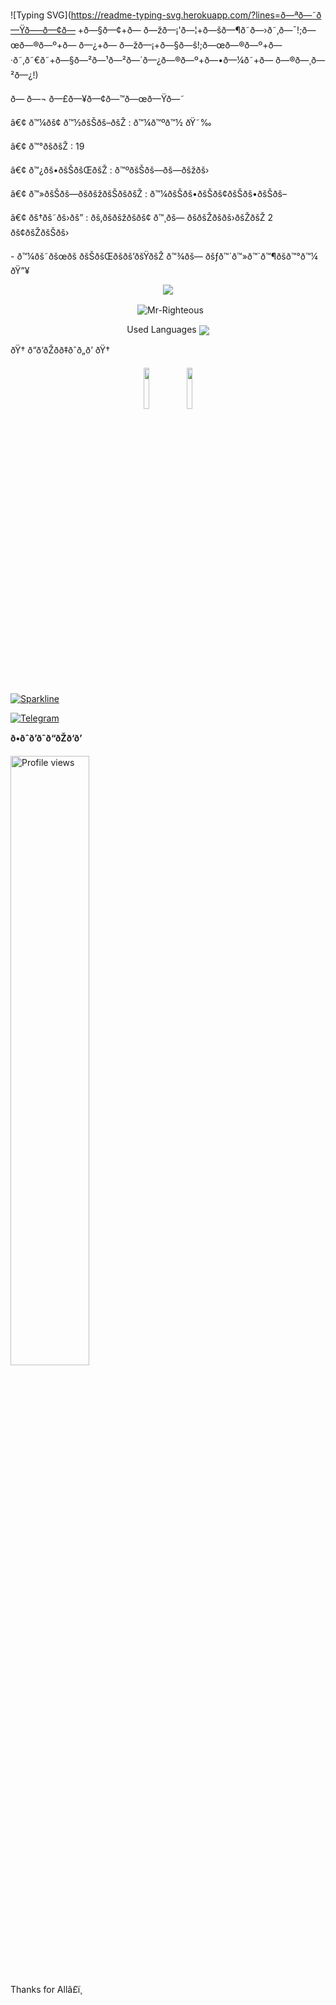 ![Typing SVG](https://readme-typing-svg.herokuapp.com/?lines=ð—ªð—˜ð—Ÿð—–ð—¢ð— +ð—§ð—¢+ð— ð—žð—¡'ð—¦+ð—šð—¶ð˜ð—›ð˜‚ð—¯!;ð—œð—®ð—º+ð— ð—¿+ð— ð—žð—¡+ð—§ð—š!;ð—œð—®ð—º+ð—·ð˜‚ð˜€ð˜+ð—§ð—²ð—¹ð—²ð—´ð—¿ð—®ð—º+ð—•ð—¼ð˜+ð— ð—®ð—¸ð—²ð—¿!)</p>
<p align="center">



<p align="left">
ð— ð—¬ ð—£ð—¥ð—¢ð—™ð—œð—Ÿð—˜
<p align="left">
â€¢ ð™¼ðš¢ ð™½ðšŠðš–ðšŽ : ð™¼ð™ºð™½ ðŸ˜‰
<p align="left">
â€¢ ð™°ðšðšŽ : 19
<p align="left">
â€¢ ð™¿ðš•ðšŠðšŒðšŽ : ð™ºðšŠðš—ðš—ðšžðš›
<p align="left">
â€¢ ð™»ðšŠðš—ðšðšžðšŠðšðšŽ : ð™¼ðšŠðš•ðšŠðš¢ðšŠðš•ðšŠðš–
<p align="left">
â€¢ ðš†ðš˜ðš›ðš” : ðš‚ðšðšžðšðš¢ ð™¸ðš— ðšðšŽðšðš›ðšŽðšŽ 2 ðš¢ðšŽðšŠðš›
<p align="left">
- ð™¼ðš˜ðšœðš ðšŠðšŒðšðš’ðšŸðšŽ ð™¾ðš— ðšƒð™´ð™»ð™´ð™¶ðšð™°ð™¼ ðŸ”¥


<p align="center">
<img src="https://github-stats-alpha.vercel.app/api/?username=Mr-Righteous&cc=000&tc=00ff00&ic=fff000&bc=fff" align="center">
</p>

<p align="center">&nbsp;
  <img align="center" src="https://github-readme-stats.vercel.app/api?username=Mr-Righteous&&show_icons=true&theme=midnight-purple" alt="Mr-Righteous"/></p>        
 
<p align="center">
Used Languages 
<img src="https://github-readme-stats.vercel.app/api/top-langs/?username=Mr-Righteous&layout=compact&theme=tokyonight" align="center">


ðŸ† ð“ð‘ðŽðð‡ðˆð„ð’ ðŸ†
 
<p align="center">
<img width="13%" src="https://telegra.ph/file/b490b39f93ec158ddf21f.png" />
<img width="13%" src="https://telegra.ph/file/72882469165faec6d2e03.jpg" />
</p>


[![Sparkline](https://stars.medv.io/EvamariaTG/EvaMaria.svg)](https://stars.medv.io/EvamariaTG/EvaMaria)

<a href="https://t.me/mrrighteous99"><img title="Telegram" src="https://img.shields.io/static/v1?label=Mr.Righteous&message=TG&color=blue-green"></a>

<b>ð•ðˆð’ðˆð“ðŽð‘ð’</b>

<img width="50%" src="https://gpvc.arturio.dev/Mr-Righteous" alt="Profile views" />




Thanks for Allâ£ï¸




<!---
Mr-Righteous/Mr-Righteous is a ✨ special ✨ repository 
